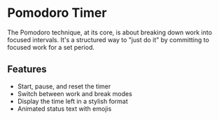 # Pomodoro Timer

The Pomodoro technique, at its core, is about breaking down work into focused intervals. It's a structured way to "just do it" by committing to focused work for a set period. 

## Features

- Start, pause, and reset the timer
- Switch between work and break modes
- Display the time left in a stylish format
- Animated status text with emojis
